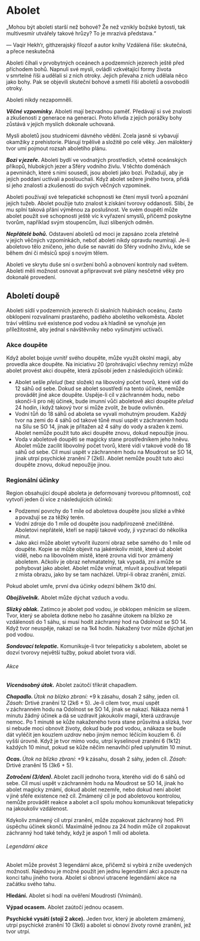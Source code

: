 # Abolet

<Card header="">


„Mohou být aboleti starší než bohové? Že než vznikly božské bytosti, tak multivesmír utvářely takové hrůzy? To je mrazivá představa.“
  
— Vaqir Hekh‘r, githzerajský filozof a autor knihy 
Vzdálená říše: skutečná, a přece neskutečná
  

</Card>

Aboleti číhali v prvobytných oceánech a podzemních jezerech ještě před příchodem bohů. Napnuli své mysli, ovládli vzkvétající formy života v smrtelné říši a udělali si z nich otroky. Jejich převaha z nich udělala něco jako bohy. Pak se objevili skuteční bohové a smetli říši aboletů a osvobodili otroky.
  
Aboleti nikdy nezapomněli.
  
***Věčné vzpomínky.*** Aboleti mají bezvadnou paměť. Předávají si své znalosti a zkušenosti z generace na generaci. Proto křivda z jejich porážky bohy zůstává v jejich myslích dokonale uchovaná.
  
Mysli aboletů jsou studnicemi dávného vědění. Zcela jasně si vybavují okamžiky z prehistorie. Plánují trpělivě a složitě po celé věky. Jen málokterý tvor umí pojmout rozsah aboletího plánu.
  
***Bozi v jezeře.*** Aboleti bydlí ve vodnatých prostředích, včetně oceánských příkopů, hlubokých jezer a Sféry vodního živlu. V těchto doménách a pevninách, které s nimi sousedí, jsou aboleti jako bozi. Požadují, aby je jejich poddaní uctívali a poslouchali. Když abolet sežere jiného tvora, přidá si jeho znalosti a zkušenosti do svých věčných vzpomínek.
  
Aboleti používají své telepatické schopnosti ke čtení myslí tvorů a poznání jejich tužeb. Abolet použije tuto znalost k získání tvorovy oddanosti. Slíbí, že mu splní taková přání výměnou za poslušnost. Ve svém doupěti může abolet použít své schopnosti ještě víc k vyřazení smyslů, přičemž poskytne tvorům, například svým stoupencům, iluzi slíbených odměn.
  
***Nepřátelé bohů.*** Odstavení aboletů od moci je zapsáno zcela zřetelně v jejich věčných vzpomínkách, neboť aboleti nikdy opravdu neumírají. Je-li aboletovo tělo zničeno, jeho duše se navrátí do Sféry vodního živlu, kde se během dní či měsíců spojí s novým tělem.
  
Aboleti ve skrytu duše sní o svržení bohů a obnovení kontroly nad světem. Aboleti měli možnost osnovat a připravovat své plány nesčetné věky pro dokonalé provedení.

## Aboletí doupě
  
Aboleti sídlí v podzemních jezerech či skalních hlubinách oceánu, často obklopeni rozvalinami prastarého, padlého aboletího velkoměsta. Abolet tráví většinu své existence pod vodou a k hladině se vynořuje jen příležitostně, aby jednal s návštěvníky nebo vyšinutými uctívači.
  
### Akce doupěte
  
Když abolet bojuje uvnitř svého doupěte, může využít okolní magii, aby provedla akce doupěte. Na iniciativu 20 (prohrávající všechny remízy) může abolet provést akci doupěte, která způsobí jeden z následujících účinků:
  
* Abolet sešle *přelud* (bez složek) na libovolný počet tvorů, které vidí do 12 sáhů od sebe. Dokud se abolet soustředí na tento účinek, nemůže provádět jiné akce doupěte. Uspěje-li cíl v záchranném hodu, nebo skončí-li pro něj účinek, bude imunní vůči aboletově akci doupěte *přelud* 24 hodin, i když takový tvor si může zvolit, že bude ovlivněn.  
* Vodní tůň do 18 sáhů od aboleta se vyvalí mohutným proudem. Každý tvor na zemi do 4 sáhů od takové tůně musí uspět v záchranném hodu na Sílu se SO 14, jinak je přitažen až 4 sáhy do vody a sražen k zemi. Abolet nemůže použít tuto akci doupěte znovu, dokud nepoužije jinou.  
* Voda v aboletově doupěti se magicky stane prostředníkem jeho hněvu. Abolet může zacílit libovolný počet tvorů, které vidí v takové vodě do 18 sáhů od sebe. Cíl musí uspět v záchranném hodu na Moudrost se SO 14, jinak utrpí psychické zranění 7 (2k6). Abolet nemůže použít tuto akci doupěte znovu, dokud nepoužije jinou.
  
### Regionální účinky
  
Region obsahující doupě aboleta je deformovaný tvorovou přítomností, což vytvoří jeden či více z následujících účinků:
  
* Podzemní povrchy do 1 míle od aboletova doupěte jsou slizké a vlhké a považují se za těžký terén.  
* Vodní zdroje do 1 míle od doupěte jsou nadpřirozeně znečištěné. Aboletovi nepřátelé, kteří se napijí takové vody, ji vyzvrací do několika minut.  
* Jako akci může abolet vytvořit iluzorní obraz sebe samého do 1 míle od doupěte. Kopie se může objevit na jakémkoliv místě, které už abolet viděl, nebo na libovolném místě, které zrovna vidí tvor zmámený aboletem. Ačkoliv je obraz nehmatatelný, tak vypadá, zní a může se pohybovat jako abolet. Abolet může vnímat, mluvit a používat telepatii z místa obrazu, jako by se tam nacházel. Utrpí-li obraz zranění, zmizí.
  
Pokud abolet umře, první dva účinky odezní během 3k10 dní.

<Monster 
    title="Abolet"
    subtitle="Velká zrůda, zákonné zlo"
    armor-class="17 (přirozená zbroj)"
    hit-points="135 (18k10 + 36)"
    speed="2 sáhy, plavání 8 sáhů"
    str="21 (+5)"
    dex="9 (-1)"
    con="15 (+2)"
    int="18 (+4)"
    wis="15 (+2)"
    cha="18 (+4)"
    saving-throws="Odl +6, Int +8, Mdr +6"
    skills="Historie +12, Vnímání +10"
    senses="vidění ve tmě 24 sáhů, pasivní Vnímání 20"
    languages="hlubinština, telepatie 24 sáhů"
    challenge="10 (5 900 ZK)"
    >
 
***Obojživelník.*** Abolet může dýchat vzduch a vodu.
  
***Slizký oblak.*** Zatímco je abolet pod vodou, je obklopen měnícím se slizem. Tvor, který se aboleta dotkne nebo ho zasáhne útokem na blízko ze vzdálenosti do 1 sáhu, si musí hodit záchranný hod na Odolnost se SO 14. Když tvor neuspěje, nakazí se na 1k4 hodin. Nakažený tvor může dýchat jen pod vodou.
  
***Sondovací telepatie.*** Komunikuje-li tvor telepaticky s aboletem, abolet se dozví tvorovy největší tužby, pokud abolet tvora vidí.
  
###### Akce
  
***Vícenásobný útok.*** Abolet zaútočí třikrát chapadlem.
  
***Chapadlo.*** *Útok na blízko zbraní:* +9 k zásahu, dosah 2 sáhy, jeden cíl. *Zásah:* Drtivé zranění 12 (2k6 + 5). Je-li cílem tvor, musí uspět v záchranném hodu na Odolnost se SO 14, jinak se nakazí. Nákaza nemá 1 minutu žádný účinek a dá se uzdravit jakoukoliv magií, která uzdravuje nemoc. Po 1 minutě se kůže nakaženého tvora stane průsvitná a slizká, tvor si nebude moci obnovit životy, dokud bude pod vodou, a nákaza se bude dát vyléčit jen kouzlem *uzdrav* nebo jiným nemoc léčícím kouzlem 6. či vyšší úrovně. Když je tvor mimo vodu, utrpí kyselinové zranění 6 (1k12) každých 10 minut, pokud se kůže něčím nenavlhčí před uplynutím 10 minut.
  
***Ocas.*** *Útok na blízko zbraní:* +9 k zásahu, dosah 2 sáhy, jeden cíl. *Zásah:* Drtivé zranění 15 (3k6 + 5).
  
***Zotročení (3/den).*** Abolet zacílí jednoho tvora, kterého vidí do 6 sáhů od sebe. Cíl musí uspět v záchranném hodu na Moudrost se SO 14, jinak ho abolet magicky zmámí, dokud abolet nezemře, nebo dokud není abolet v jiné sféře existence než cíl. Zmámený cíl je pod aboletovou kontrolou, nemůže provádět reakce a abolet a cíl spolu mohou komunikovat telepaticky na jakoukoliv vzdálenost.
  
Kdykoliv zmámený cíl utrpí zranění, může zopakovat záchranný hod. Při úspěchu účinek skončí. Maximálně jednou za 24 hodin může cíl zopakovat záchranný hod také tehdy, když je aspoň 1 míli od aboleta.
  
###### Legendární akce
  
Abolet může provést 3 legendární akce, přičemž si vybírá z níže uvedených možností. Najednou je možné použít jen jednu legendární akci a pouze na konci tahu jiného tvora. Abolet si obnoví utracené legendární akce na začátku svého tahu.
  
**Hledání.** Abolet si hodí na ověření Moudrosti (Vnímání).
  
**Výpad ocasem.** Abolet zaútočí jednou ocasem.
  
**Psychické vysátí (stojí 2 akce).** Jeden tvor, který je aboletem zmámený, utrpí psychické zranění 10 (3k6) a abolet si obnoví životy rovné zranění, jež tvor utrpí.

</Monster>
